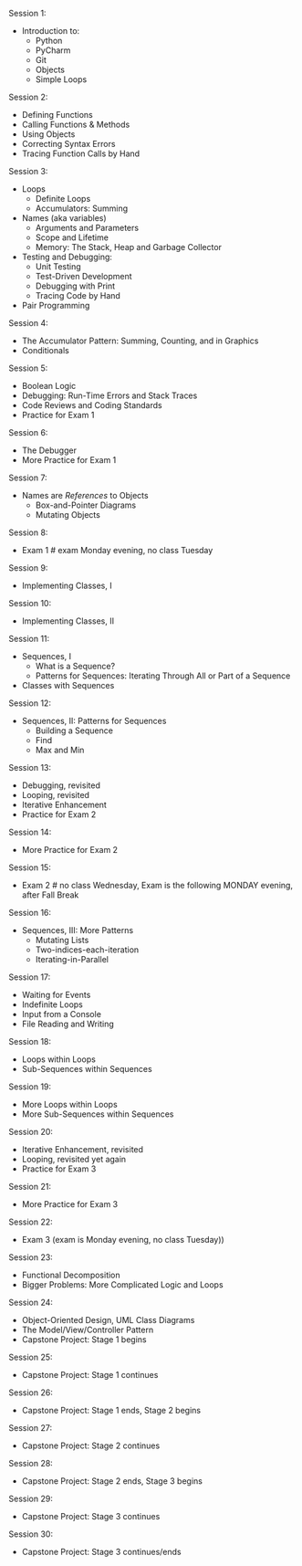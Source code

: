 Session 1:
  - Introduction to:
    - Python
    - PyCharm
    - Git
    - Objects
    - Simple Loops


Session 2:
  - Defining Functions
  - Calling Functions & Methods
  - Using Objects
  - Correcting Syntax Errors
  - Tracing Function Calls by Hand


Session 3:
  - Loops
    - Definite Loops
    - Accumulators: Summing
  - Names (aka variables)
    - Arguments and Parameters
    - Scope and Lifetime
    - Memory: The Stack, Heap and Garbage Collector
  - Testing and Debugging:
    - Unit Testing
    - Test-Driven Development
    - Debugging with Print
    - Tracing Code by Hand
  - Pair Programming


Session 4:
  - The Accumulator Pattern: Summing, Counting, and in Graphics
  - Conditionals


Session 5:
  - Boolean Logic
  - Debugging: Run-Time Errors and Stack Traces
  - Code Reviews and Coding Standards
  - Practice for Exam 1


Session 6:
  - The Debugger
  - More Practice for Exam 1


Session 7:
  - Names are _References_ to Objects
    - Box-and-Pointer Diagrams
    - Mutating Objects

Session 8:
  - Exam 1 # exam Monday evening, no class Tuesday


Session 9:
  - Implementing Classes, I


Session 10:
  - Implementing Classes, II


Session 11:
  - Sequences, I
    - What is a Sequence?
    - Patterns for Sequences: Iterating Through All or Part of a Sequence
  - Classes with Sequences


Session 12:
  - Sequences, II: Patterns for Sequences
    - Building a Sequence
    - Find
    - Max and Min


Session 13:
  - Debugging, revisited
  - Looping, revisited
  - Iterative Enhancement
  - Practice for Exam 2


Session 14:
  - More Practice for Exam 2


Session 15:
  - Exam 2 # no class Wednesday, Exam is the following MONDAY evening, after Fall Break


Session 16:
  - Sequences, III: More Patterns
    - Mutating Lists
    - Two-indices-each-iteration
    - Iterating-in-Parallel


Session 17:
  - Waiting for Events
  - Indefinite Loops
  - Input from a Console
  - File Reading and Writing


Session 18:
  - Loops within Loops
  - Sub-Sequences within Sequences


Session 19:
  - More Loops within Loops
  - More Sub-Sequences within Sequences


Session 20:
  - Iterative Enhancement, revisited
  - Looping, revisited yet again
  - Practice for Exam 3


Session 21:
  - More Practice for Exam 3


Session 22:
  - Exam 3 (exam is Monday evening, no class Tuesday))


Session 23:
  - Functional Decomposition
  - Bigger Problems: More Complicated Logic and Loops


Session 24:
  - Object-Oriented Design, UML Class Diagrams
  - The Model/View/Controller Pattern
  - Capstone Project: Stage 1 begins


Session 25:
  - Capstone Project: Stage 1 continues


Session 26:
  - Capstone Project: Stage 1 ends, Stage 2 begins


Session 27:
  - Capstone Project: Stage 2 continues


Session 28:
  - Capstone Project: Stage 2 ends, Stage 3 begins


Session 29:
  - Capstone Project: Stage 3 continues


Session 30:
  - Capstone Project: Stage 3 continues/ends
